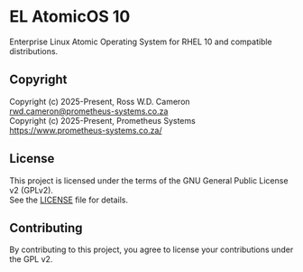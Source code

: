 # EL AtomicOS 10

Enterprise Linux Atomic Operating System for RHEL 10 and compatible distributions.

## Copyright

Copyright (c) 2025-Present, Ross W.D. Cameron <rwd.cameron@prometheus-systems.co.za>  
Copyright (c) 2025-Present, Prometheus Systems <https://www.prometheus-systems.co.za/>

## License

This project is licensed under the terms of the GNU General Public License v2 (GPLv2).  
See the [LICENSE](LICENSE) file for details.

## Contributing

By contributing to this project, you agree to license your contributions under the GPL v2.
